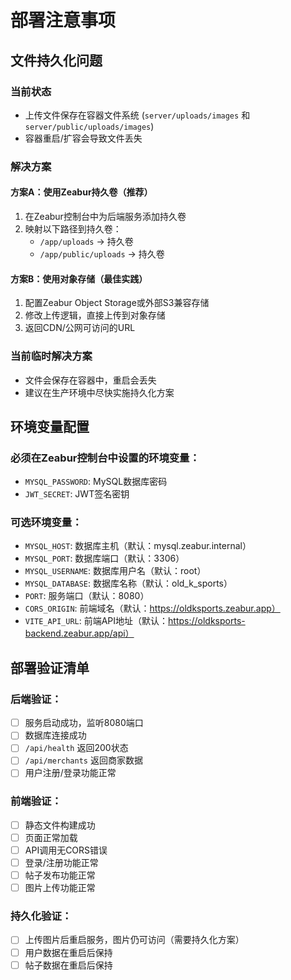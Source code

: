 # 部署注意事项

## 文件持久化问题

### 当前状态
- 上传文件保存在容器文件系统 (`server/uploads/images` 和 `server/public/uploads/images`)
- 容器重启/扩容会导致文件丢失

### 解决方案

#### 方案A：使用Zeabur持久卷（推荐）
1. 在Zeabur控制台中为后端服务添加持久卷
2. 映射以下路径到持久卷：
   - `/app/uploads` -> 持久卷
   - `/app/public/uploads` -> 持久卷

#### 方案B：使用对象存储（最佳实践）
1. 配置Zeabur Object Storage或外部S3兼容存储
2. 修改上传逻辑，直接上传到对象存储
3. 返回CDN/公网可访问的URL

### 当前临时解决方案
- 文件会保存在容器中，重启会丢失
- 建议在生产环境中尽快实施持久化方案

## 环境变量配置

### 必须在Zeabur控制台中设置的环境变量：
- `MYSQL_PASSWORD`: MySQL数据库密码
- `JWT_SECRET`: JWT签名密钥

### 可选环境变量：
- `MYSQL_HOST`: 数据库主机（默认：mysql.zeabur.internal）
- `MYSQL_PORT`: 数据库端口（默认：3306）
- `MYSQL_USERNAME`: 数据库用户名（默认：root）
- `MYSQL_DATABASE`: 数据库名称（默认：old_k_sports）
- `PORT`: 服务端口（默认：8080）
- `CORS_ORIGIN`: 前端域名（默认：https://oldksports.zeabur.app）
- `VITE_API_URL`: 前端API地址（默认：https://oldksports-backend.zeabur.app/api）

## 部署验证清单

### 后端验证：
- [ ] 服务启动成功，监听8080端口
- [ ] 数据库连接成功
- [ ] `/api/health` 返回200状态
- [ ] `/api/merchants` 返回商家数据
- [ ] 用户注册/登录功能正常

### 前端验证：
- [ ] 静态文件构建成功
- [ ] 页面正常加载
- [ ] API调用无CORS错误
- [ ] 登录/注册功能正常
- [ ] 帖子发布功能正常
- [ ] 图片上传功能正常

### 持久化验证：
- [ ] 上传图片后重启服务，图片仍可访问（需要持久化方案）
- [ ] 用户数据在重启后保持
- [ ] 帖子数据在重启后保持
